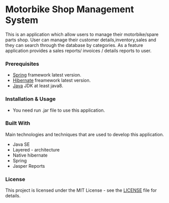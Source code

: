 # Motorbike Shop Management System

This is an application which allow users to manage their motorbike/spare parts shop. User can manage their customer details,inventory,sales and they can search through the database by categories. As a feature application provides a sales reports/ invoices / details reports to user.

### Prerequisites
* [Spring](https://spring.io/) framework latest version.
* [Hibernate](https://hibernate.org/orm/releases/5.4/) freamework latest  version.
* [Java](https://www.oracle.com/technetwork/java/javase/downloads/index.html) JDK at least java8.

### Installation & Usage
* You need run .jar file to use this application.

### Built With

Main technologies and techniques that are used to develop this application.
* Java SE
* Layered - architecture
* Native hibernate
* Spring
* Jasper Reports

### License
This project is licensed under the MIT License - see the [LICENSE](https://github.com/ashankaushalya97/MotorbikeShop-Management-Spring/blob/spring/LICENSE) file for details.



